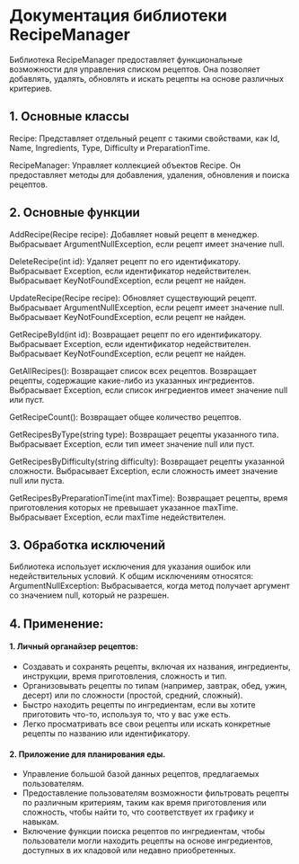 
<h1>Документация библиотеки RecipeManager</h1>
<p>Библиотека RecipeManager предоставляет функциональные возможности для управления списком рецептов. Она позволяет добавлять, удалять, обновлять и искать рецепты на основе различных критериев.</p>
<h2>1.	Основные классы</h2>
<p>Recipe: Представляет отдельный рецепт с такими свойствами, как Id, Name, Ingredients, Type, Difficulty и PreparationTime.</p>
<p>RecipeManager: Управляет коллекцией объектов Recipe. Он предоставляет методы для добавления, удаления, обновления и поиска рецептов.</p>
<h2>2.	Основные функции</h2>
<p>AddRecipe(Recipe recipe): Добавляет новый рецепт в менеджер. Выбрасывает ArgumentNullException, если рецепт имеет значение null.</p>
<p>DeleteRecipe(int id): Удаляет рецепт по его идентификатору. Выбрасывает Exception, если идентификатор недействителен. Выбрасывает KeyNotFoundException, если рецепт не найден.</p>
<p>UpdateRecipe(Recipe recipe): Обновляет существующий рецепт. Выбрасывает ArgumentNullException, если рецепт имеет значение null. Выбрасывает KeyNotFoundException, если рецепт не найден.</p>
<p>GetRecipeById(int id): Возвращает рецепт по его идентификатору. Выбрасывает Exception, если идентификатор недействителен. Выбрасывает KeyNotFoundException, если рецепт не найден.</p>
<p>GetAllRecipes(): Возвращает список всех рецептов.
Возвращает рецепты, содержащие какие-либо из указанных ингредиентов. Выбрасывает Exception, если список ингредиентов имеет значение null или пуст.</p>
<p>GetRecipeCount(): Возвращает общее количество рецептов.</p>
<p>GetRecipesByType(string type): Возвращает рецепты указанного типа. Выбрасывает Exception, если тип имеет значение null или пуст.</p>
<p>GetRecipesByDifficulty(string difficulty): Возвращает рецепты указанной сложности. Выбрасывает Exception, если сложность имеет значение null или пуста.</p>
<p>GetRecipesByPreparationTime(int maxTime): Возвращает рецепты, время приготовления которых не превышает указанное maxTime. Выбрасывает Exception, если maxTime недействителен.</p>
<h2>3.	Обработка исключений</h2>
Библиотека использует исключения для указания ошибок или недействительных условий. К общим исключениям относятся:
ArgumentNullException: Выбрасывается, когда метод получает аргумент со значением null, который не разрешен.
<h2>4.	Применение:</h2>
<h4>1.	Личный органайзер рецептов: </h4>
<ul>
  <li>  Создавать и сохранять рецепты, включая их названия, ингредиенты, инструкции, время приготовления, сложность и тип.</li>
  <li>Организовывать рецепты по типам (например, завтрак, обед, ужин, десерт) или по сложности (простой, средний, сложный).
</li>
  <li>Быстро находить рецепты по ингредиентам, если вы хотите приготовить что-то, используя то, что у вас уже есть.
</li>
  <li>Легко просматривать все свои рецепты или искать конкретные рецепты по названию или идентификатору.
</li>
</ul>

<h4>2.	Приложение для планирования еды. </h4>
<ul>
  <li>  Управление большой базой данных рецептов, предлагаемых пользователям.</li>
    <li>Предоставление пользователям возможности фильтровать рецепты по различным критериям, таким как время приготовления или сложность, чтобы найти то, что соответствует их графику и навыкам.</li>
    <li>Включение функции поиска рецептов по ингредиентам, чтобы пользователи могли находить рецепты на основе ингредиентов, доступных в их кладовой или недавно приобретенных.</li>




</ul>
